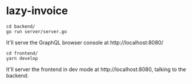 # lazy-invoice

```
cd backend/
go run server/server.go
```
It'll serve the GraphQL browser console at http://localhost:8080/

```
cd frontend/
yarn develop
```
It'll server the frontend in dev mode at http://localhost:8080, talking to the backend.
